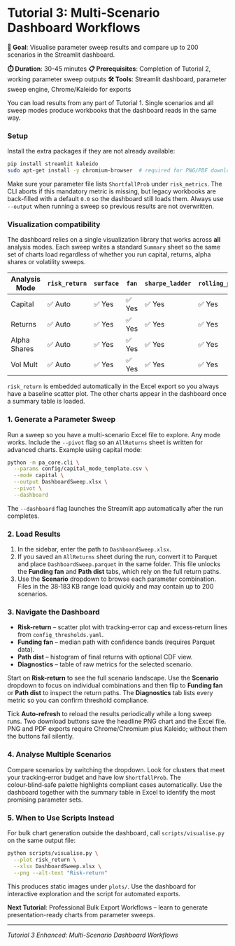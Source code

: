 # Tutorial 3: Multi-Scenario Dashboard Workflows

**🎯 Goal**: Visualise parameter sweep results and compare up to 200 scenarios in the Streamlit dashboard.

**⏱️ Duration**: 30-45 minutes
**📋 Prerequisites**: Completion of Tutorial 2, working parameter sweep outputs
**🛠️ Tools**: Streamlit dashboard, parameter sweep engine, Chrome/Kaleido for exports

You can load results from any part of Tutorial&nbsp;1.
Single scenarios and all sweep modes produce workbooks that
the dashboard reads in the same way.

### Setup

Install the extra packages if they are not already available:

```bash
pip install streamlit kaleido
sudo apt-get install -y chromium-browser  # required for PNG/PDF downloads
```
Make sure your parameter file lists `ShortfallProb` under `risk_metrics`. The
CLI aborts if this mandatory metric is missing, but legacy workbooks are
back-filled with a default `0.0` so the dashboard still loads them. Always use
`--output` when running a sweep so previous results are not overwritten.

### Visualization compatibility

The dashboard relies on a single visualization library that works across **all**
analysis modes. Each sweep writes a standard `Summary` sheet so the same set of
charts load regardless of whether you run capital, returns, alpha shares or
volatility sweeps.

| Analysis Mode | `risk_return` | `surface` | `fan` | `sharpe_ladder` | `rolling_panel` |
|---------------|---------------|-----------|-------|-----------------|-----------------|
| Capital       | ✅ Auto       | ✅ Yes    | ✅ Yes| ✅ Yes          | ✅ Yes          |
| Returns       | ✅ Auto       | ✅ Yes    | ✅ Yes| ✅ Yes          | ✅ Yes          |
| Alpha Shares  | ✅ Auto       | ✅ Yes    | ✅ Yes| ✅ Yes          | ✅ Yes          |
| Vol Mult      | ✅ Auto       | ✅ Yes    | ✅ Yes| ✅ Yes          | ✅ Yes          |

`risk_return` is embedded automatically in the Excel export so you always have a
baseline scatter plot. The other charts appear in the dashboard once a summary
table is loaded.

### 1. Generate a Parameter Sweep

Run a sweep so you have a multi-scenario Excel file to explore. Any mode works.
Include the `--pivot` flag so an `AllReturns` sheet is written for advanced charts.
Example using capital mode:

```bash
python -m pa_core.cli \
  --params config/capital_mode_template.csv \
  --mode capital \
  --output DashboardSweep.xlsx \
  --pivot \
  --dashboard
```

The `--dashboard` flag launches the Streamlit app automatically after the run completes.

### 2. Load Results

1. In the sidebar, enter the path to `DashboardSweep.xlsx`.
2. If you saved an `AllReturns` sheet during the run, convert it to Parquet and place `DashboardSweep.parquet` in the same folder. This file unlocks the **Funding fan** and **Path dist** tabs, which rely on the full return paths.
3. Use the **Scenario** dropdown to browse each parameter combination. Files in the 38‑183 KB range load quickly and may contain up to 200 scenarios.

### 3. Navigate the Dashboard

- **Risk-return** – scatter plot with tracking‑error cap and excess‑return lines from `config_thresholds.yaml`.
- **Funding fan** – median path with confidence bands (requires Parquet data).
- **Path dist** – histogram of final returns with optional CDF view.
- **Diagnostics** – table of raw metrics for the selected scenario.

Start on **Risk-return** to see the full scenario landscape.  Use the **Scenario** dropdown to focus on individual combinations and then flip to **Funding fan** or **Path dist** to inspect the return paths.  The **Diagnostics** tab lists every metric so you can confirm threshold compliance.

Tick **Auto-refresh** to reload the results periodically while a long sweep runs. Two download buttons save the headline PNG chart and the Excel file. PNG and PDF exports require Chrome/Chromium plus Kaleido; without them the buttons fail silently.

### 4. Analyse Multiple Scenarios

Compare scenarios by switching the dropdown. Look for clusters that meet your tracking‑error budget and have low `ShortfallProb`. The colour‑blind‑safe palette highlights compliant cases automatically. Use the dashboard together with the summary table in Excel to identify the most promising parameter sets.

### 5. When to Use Scripts Instead

For bulk chart generation outside the dashboard, call `scripts/visualise.py` on the same output file:

```bash
python scripts/visualise.py \
  --plot risk_return \
  --xlsx DashboardSweep.xlsx \
  --png --alt-text "Risk-return" 
```

This produces static images under `plots/`. Use the dashboard for interactive exploration and the script for automated exports.

**Next Tutorial**: Professional Bulk Export Workflows – learn to generate presentation-ready charts from parameter sweeps.

---

*Tutorial 3 Enhanced: Multi-Scenario Dashboard Workflows*
